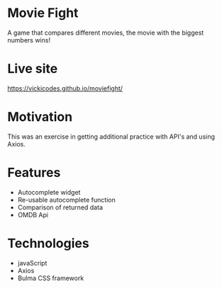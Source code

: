 # Movie Fight
A game that compares different movies, the movie with the biggest numbers wins!

# Live site
https://vickicodes.github.io/moviefight/

# Motivation
This was an exercise in getting additional practice with API's and using Axios.

# Features
- Autocomplete widget 
- Re-usable autocomplete function
- Comparison of returned data
- OMDB Api

# Technologies
- javaScript
- Axios
- Bulma CSS framework
